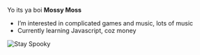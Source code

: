 Yo its ya boi **Mossy Moss**
- I’m interested in complicated games and music, lots of music
- Currently learning Javascript, coz money

![Stay Spooky]()

<!---
Code-Moss/Code-Moss is a ✨ special ✨ repository because its `README.md` (this file) appears on your GitHub profile.
You can click the Preview link to take a look at your changes.
--->
